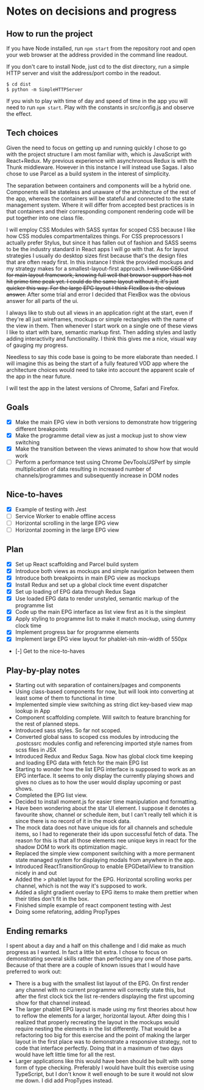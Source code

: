# Notes on decisions and progress

## How to run the project

If you have Node installed, run `npm start` from the repository root and open your web browser at the address provided in the command line readout.

If you don't care to install Node, just cd to the dist directory, run a simple HTTP server and visit the address/port combo in the readout.

```
$ cd dist
$ python -m SimpleHTTPServer
```

If you wish to play with time of day and speed of time in the app you will need to run `npm start`. Play with the constants in src/config.js and observe the effect.

## Tech choices

Given the need to focus on getting up and running quickly I chose to go with the project structure I am most familiar with, which is JavaScript with React+Redux. My previous experience with asynchronous Redux is with the Thunk middleware. However in this instance I will instead use Sagas. I also chose to use Parcel as a build system in the interest of simplicity.

The separation between containers and components will be a hybrid one. Components will be stateless and unaware of the architecture of the rest of the app, whereas the containers will be stateful and connected to the state management system. Where it will differ from accepted best practices is in that containers and their corresponding component rendering code will be put together into one class file.

I will employ CSS Modules with SASS syntax for scoped CSS because I like how CSS modules compartmentalizes things. For CSS preprocessors I actually prefer Stylus, but since it has fallen out of fashion and SASS seems to be the industry standard in React apps I will go with that. As for layout strategies I usually do desktop sizes first because that's the design files that are often ready first. In this instance I think the provided mockups and my strategy makes for a smallest-layout-first approach. ~~I will use CSS Grid for main layout framework, knowing full well that browser support has not hit prime time peak yet. I could do the same layout without it, it's just quicker this way. For the large EPG layout I think FlexBox is the obvious answer.~~ After some trial and error I decided that FlexBox was the obvious answer for all parts of the ui.

I always like to stub out all views in an application right at the start, even if they're all just wireframes, mockups or simple rectangles with the name of the view in them. Then whenever I start work on a single one of these views I like to start with bare, semantic markup first. Then adding styles and lastly adding interactivity and functionality. I think this gives me a nice, visual way of gauging my progress.

Needless to say this code base is going to be more elaborate than needed. I will imagine this as being the start of a fully featured VOD app where the architecture choices would need to take into account the apparent scale of the app in the near future.

I will test the app in the latest versions of Chrome, Safari and Firefox.

## Goals

- [x] Make the main EPG view in both versions to demonstrate how triggering different breakpoints
- [x] Make the programme detail view as just a mockup just to show view switching
- [x] Make the transition between the views animated to show how that would work
- [ ] Perform a performance test using Chrome DevTools/JSPerf by simple multiplication of data resulting in increased number of channels/programmes and subsequently increase in DOM nodes

## Nice-to-haves

- [x] Example of testing with Jest
- [ ] Service Worker to enable offline access
- [ ] Horizontal scrolling in the large EPG view
- [ ] Horizontal zooming in the large EPG view

## Plan

- [x] Set up React scaffolding and Parcel build system
- [x] Introduce both views as mockups and simple navigation between them
- [x] Introduce both breakpoints in main EPG view as mockups
- [x] Install Redux and set up a global clock time event dispatcher
- [x] Set up loading of EPG data through Redux Saga
- [x] Use loaded EPG data to render unstyled, semantic markup of the programme list
- [x] Code up the main EPG interface as list view first as it is the simplest
- [x] Apply styling to programme list to make it match mockup, using dummy clock time
- [x] Implement progress bar for programme elements
- [x] Implement large EPG view layout for phablet-ish min-width of 550px
- [-] Get to the nice-to-haves

## Play-by-play notes

- Starting out with separation of containers/pages and components
- Using class-based components for now, but will look into converting at least some of them to functional in time
- Implemented simple view switching as string dict key-based view map lookup in App
- Component scaffolding complete. Will switch to feature branching for the rest of planned steps.
- Introduced sass styles. So far not scoped.
- Converted global sass to scoped css modules by introducing the .postcssrc modules config and referencing imported style names from scss files in JSX
- Introduced Redux and Redux Saga. Now has global clock time keeping and loading EPG data with fetch for the main EPG list
- Starting to wonder how the list EPG interface is supposed to work as an EPG interface. It seems to only display the currently playing shows and gives no clues as to how the user would display upcoming or past shows.
- Completed the EPG list view.
- Decided to install moment.js for easier time manipulation and formatting.
- Have been wondering about the star UI element. I suppose it denotes a favourite show, channel or schedule item, but I can't really tell which it is since there is no record of it in the mock data.
- The mock data does not have unique ids for all channels and schedule items, so I had to regenerate their ids upon successful fetch of data. The reason for this is that all those elements nee unique keys in react for the shadow DOM to work its optimization magic.
- Replaced the simple view component switching with a more permanent state managed system for displaying modals from anywhere in the app.
- Introduced ReactTransitionGroup to enable EPGDetailView to transition nicely in and out
- Added the > phablet layout for the EPG. Horizontal scrolling works per channel, which is not the way it's supposed to work.
- Added a slight gradient overlay to EPG items to make them prettier when their titles don't fit in the box.
- Finished simple example of react component testing with Jest
- Doing some refatoring, adding PropTypes

## Ending remarks

I spent about a day and a half on this challenge and I did make as much progress as I wanted. In fact a little bit extra. I chose to focus on demonstrating several skills rather than perfecting any one of those parts. Because of that there are a couple of known issues that I would have preferred to work out:

- There is a bug with the smallest list layout of the EPG. On first render any channel with no current programme will correctly state this, but after the first clock tick the list re-renders displaying the first upcoming show for that channel instead.
- The larger phablet EPG layout is made using my first theories about how to reflow the elements for a larger, horizontal layout. After doing this I realized that properly recreating the layout in the mockups would require nesting the elements in the list differently. That would be a refactoring too big for this exercise and the point of making the larger layout in the first place was to demonstrate a responsive strategy, not to code that interface perfectly. Doing that in a maximum of two days would have left little time for all the rest.
- Larger applications like this would have been should be built with some form of type checking. Preferably I would have built this exercise using TypeScript, but I don't know it well enough to be sure it would not slow me down. I did add PropTypes instead.
